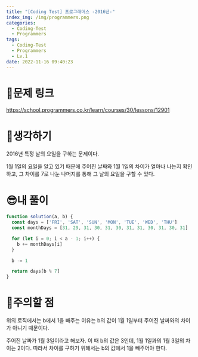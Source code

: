 ```yaml
---
title: "[Coding Test] 프로그래머스 -2016년-"
index_img: /img/programmers.png
categories:
  - Coding-Test
  - Programmers
tags:
  - Coding-Test
  - Programmers
  - Lv.1
date: 2022-11-16 09:40:23
---
```

# 📃문제 링크
https://school.programmers.co.kr/learn/courses/30/lessons/12901

# 🤨생각하기
2016년 특정 날의 요일을 구하는 문제이다.

1월 1일의 요일을 알고 있기 때문에 주어진 날짜와 1월 1일의 차이가 얼마나 나는지 확인하고, 그 차이를 7로 나눈 나머지를 통해 그 날의 요일을 구할 수 있다.

# 😎내 풀이
```js
function solution(a, b) {
  const days = ['FRI', 'SAT', 'SUN', 'MON', 'TUE', 'WED', 'THU']
  const monthDays = [31, 29, 31, 30, 31, 30, 31, 31, 30, 31, 30, 31]

  for (let i = 0; i < a - 1; i++) {
    b += monthDays[i]
  }

  b -= 1

  return days[b % 7]
}

```

# 🚨주의할 점
위의 로직에서는 b에서 1을 빼주는 이유는 b의 값이 1월 1일부터 주어진 날짜와의 차이가 아니기 때문이다.

주어진 날짜가 1월 3일이라고 해보자.
이 때 b의 값은 3인데, 1월 1일과의 1월 3일의 차이는 2이다. 따라서 차이를 구하기 위해서는 b의 값에서 1을 빼주어야 한다.
